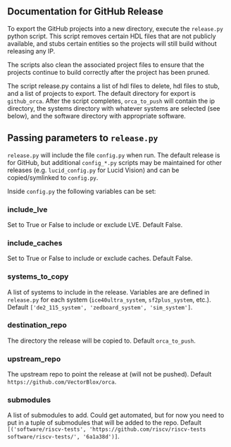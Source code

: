 ## Documentation for GitHub Release 

To export the GitHub projects into a new directory, execute the `release.py` python
script. This script removes certain HDL files that are not publicly available, and 
stubs certain entities so the projects will still build without releasing any IP.

The scripts also clean the associated project files to ensure that the projects
continue to build correctly after the project has been pruned.

The script release.py contains a list of hdl files to delete, hdl files to stub,
and a list of projects to export. The default directory for export is `github_orca`.
After the script completes, `orca_to_push` will contain the ip directory, the
systems directory with whatever systems are selected (see below), and the
software directory with appropriate software.

## Passing parameters to `release.py`

`release.py` will include the file `config.py` when run.  The default release is
for GitHub, but additional `config_*.py` scripts may be maintained for other
releases (e.g. `lucid_config.py` for Lucid Vision) and can be copied/symlinked
to `config.py`.

Inside `config.py` the following variables can be set:

### include_lve

Set to True or False to include or exclude LVE.  Default False.

### include_caches

Set to True or False to include or exclude caches.  Default False.

### systems_to_copy

A list of systems to include in the release.  Variables are are defined in
`release.py` for each system (`ice40ultra_system`, `sf2plus_system`, etc.).
Default `['de2_115_system', 'zedboard_system', 'sim_system']`.

### destination_repo

The directory the release will be copied to.  Default `orca_to_push`.

### upstream_repo

The upstream repo to point the release at (will not be pushed).  Default
`https://github.com/VectorBlox/orca`.

### submodules

A list of submodules to add.  Could get automated, but for now you need to put
in a tuple of submodules that will be added to the repo.  Default
`[('software/riscv-tests', 'https://github.com/riscv/riscv-tests software/riscv-tests/', '6a1a38d')]`.
